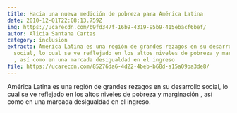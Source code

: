 ```yaml
---
title: Hacia una nueva medición de pobreza para América Latina
date: 2010-12-01T22:08:13.759Z
img: https://ucarecdn.com/b9fd347f-16b9-4319-95b9-415ebacf6bef/
autor: Alicia Santana Cartas
category: inclusion
extracto: América Latina es una región de grandes rezagos en su desarrollo
  social, lo cual se ve reflejado en los altos niveles de pobreza y marginación
  , así como en una marcada desigualdad en el ingreso
file: https://ucarecdn.com/85276da6-4d22-4beb-b68d-a15a09ba3de8/
---
```

América Latina es una región de grandes rezagos en su desarrollo social, lo cual se ve reflejado en los altos niveles de pobreza y marginación , así como en una marcada desigualdad en el ingreso.
